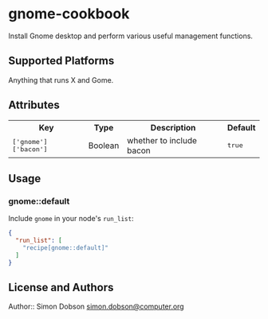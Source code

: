 # gnome-cookbook

Install Gnome desktop and perform various useful management
functions.

## Supported Platforms

Anything that runs X and Gome.

## Attributes

<table>
  <tr>
    <th>Key</th>
    <th>Type</th>
    <th>Description</th>
    <th>Default</th>
  </tr>
  <tr>
    <td><tt>['gnome']['bacon']</tt></td>
    <td>Boolean</td>
    <td>whether to include bacon</td>
    <td><tt>true</tt></td>
  </tr>
</table>

## Usage

### gnome::default

Include `gnome` in your node's `run_list`:

```json
{
  "run_list": [
    "recipe[gnome::default]"
  ]
}
```

## License and Authors

Author:: Simon Dobson <simon.dobson@computer.org>
